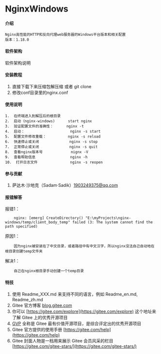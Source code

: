 # NginxWindows

#### 介绍
    Nginx高性能的HTTP和反向代理web服务器的Windows平台版本和相关配置
    版本：1.18.0

#### 软件架构
软件架构说明


#### 安装教程

1.  直接下载下来压缩包解压缩 或者 git clone
2.  修改conf目录里的nginx.conf

#### 使用说明

    1.  在终端进入到解压后的根目录
    2.  启动（nginx-windows)      start nginx
    3.  验证配置文件的准确性：      nginx -t
    4.  启动：                     nginx -s start
    5.  配置文件修改重载：          nginx -s reload
    6.  快速停止或关闭              nginx -s stop
    7.  正常停止或关闭              nginx -s quit
    8.  查看nginx版本号             nignx -V
    9.  查看帮助信息                nginx -h
    10.  打开日志文件               nginx -s reopen


#### 参与贡献

1.  萨达木·沙地克（Sadam·Sadik）1903249375@qq.com

#### 报错解答
报错1：

        nginx: [emerg] CreateDirectory() "E:\myProjects\nginx-windows/temp/client_body_temp" failed (3: The system cannot find the path specified)
原因1：

        因为nginx被安装在了中文目录，或者路径中有中文汉字，所以nginx没法自己自动地在根目录创建temp文件夹

解决1：

        自己在nginx根目录手动创建一个temp目录

#### 特技

1.  使用 Readme\_XXX.md 来支持不同的语言，例如 Readme\_en.md, Readme\_zh.md
2.  Gitee 官方博客 [blog.gitee.com](https://blog.gitee.com)
3.  你可以 [https://gitee.com/explore](https://gitee.com/explore) 这个地址来了解 Gitee 上的优秀开源项目
4.  [GVP](https://gitee.com/gvp) 全称是 Gitee 最有价值开源项目，是综合评定出的优秀开源项目
5.  Gitee 官方提供的使用手册 [https://gitee.com/help](https://gitee.com/help)
6.  Gitee 封面人物是一档用来展示 Gitee 会员风采的栏目 [https://gitee.com/gitee-stars/](https://gitee.com/gitee-stars/)
